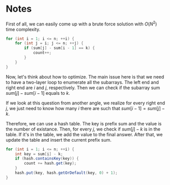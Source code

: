 # Notes

First of all, we can easily come up with a brute force solution with $O(N^2)$ time complexity.

```java
for (int i = 1; i <= n; ++i) {
    for (int j = i; j <= n; ++j) {
        if (sum[j] - sum[i - 1] == k) {
            count++;
        }
    }
}
```

Now, let's think about how to optimize. The main issue here is that we need to have a two-layer loop to enumerate all the subarrays. The left end and right end are $i$ and $j$, respectively. Then we can check if the subarray sum $sum[j] - sum[i - 1]$ equals to $k$. 

If we look at this question from another angle, we realize for every right end $j$, we just need to know how many $i$ there are such that $sum[i - 1] = sum[j] - k$. 

Therefore, we can use a hash table. The key is prefix sum and the value is the number of existance. Then, for every $j$, we check if $sum[j]-k$ is in the table. If it's in the table, we add the value to the final answer. After that, we update the table and insert the current prefix sum.

```java
for (int i = 1; i <= n; ++i) {
	int key = sum[i] - k;
    if (hash.containsKey(key)) {
        count += hash.get(key);
    }
    hash.put(key, hash.getOrDefault(key, 0) + 1);
}
```

